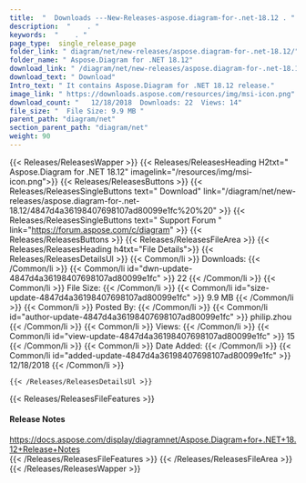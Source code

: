 ```yaml
---
title:  "  Downloads ---New-Releases-aspose.diagram-for-.net-18.12 . " 
description:  "    . " 
keywords:  "    . " 
page_type:  single_release_page
folder_link: " diagram/net/new-releases/aspose.diagram-for-.net-18.12/"
folder_name: " Aspose.Diagram for .NET 18.12"
download_link: " /diagram/net/new-releases/aspose.diagram-for-.net-18.12/4847d4a36198407698107ad80099e1fc"
download_text: " Download"
Intro_text: " It contains Aspose.Diagram for .NET 18.12 release."
image_link: " https://downloads.aspose.com/resources/img/msi-icon.png"
download_count: "   12/18/2018  Downloads: 22  Views: 14"
file_size: "  File Size: 9.9 MB "
parent_path: "diagram/net"
section_parent_path: "diagram/net"
weight: 90 
---
```


{{< Releases/ReleasesWapper >}}
  {{< Releases/ReleasesHeading H2txt=" Aspose.Diagram for .NET 18.12" imagelink="/resources/img/msi-icon.png">}}
  {{< Releases/ReleasesButtons >}}
    {{< Releases/ReleasesSingleButtons text=" Download" link="/diagram/net/new-releases/aspose.diagram-for-.net-18.12/4847d4a36198407698107ad80099e1fc%20%20" >}}
    {{< Releases/ReleasesSingleButtons text=" Support Forum " link="https://forum.aspose.com/c/diagram" >}}
  {{< Releases/ReleasesButtons >}}
  {{< Releases/ReleasesFileArea >}}
    {{< Releases/ReleasesHeading h4txt="File Details">}}
    {{< Releases/ReleasesDetailsUl >}}
            {{< Common/li  >}} Downloads: {{< /Common/li >}} 
      {{< Common/li id="dwn-update-4847d4a36198407698107ad80099e1fc" >}} 22 {{< /Common/li >}} 
      {{< Common/li  >}} File Size: {{< /Common/li >}} 
      {{< Common/li id="size-update-4847d4a36198407698107ad80099e1fc" >}} 9.9 MB {{< /Common/li >}} 
      {{< Common/li  >}} Posted By: {{< /Common/li >}} 
      {{< Common/li id="author-update-4847d4a36198407698107ad80099e1fc" >}} philip.zhou {{< /Common/li >}} 
      {{< Common/li  >}} Views: {{< /Common/li >}} 
      {{< Common/li id="view-update-4847d4a36198407698107ad80099e1fc" >}} 15 {{< /Common/li >}} 
      {{< Common/li  >}} Date Added: {{< /Common/li >}} 
      {{< Common/li id="added-update-4847d4a36198407698107ad80099e1fc" >}} 12/18/2018 {{< /Common/li >}} 

    {{< /Releases/ReleasesDetailsUl >}}

  {{< Releases/ReleasesFileFeatures >}}
      <h4>Release Notes</h4><div><a href="https://docs.aspose.com/display/diagramnet/Aspose.Diagram+for+.NET+18.12+Release+Notes">https://docs.aspose.com/display/diagramnet/Aspose.Diagram+for+.NET+18.12+Release+Notes</a></div>
  {{< /Releases/ReleasesFileFeatures >}}
 {{< /Releases/ReleasesFileArea >}}
{{< /Releases/ReleasesWapper >}}


